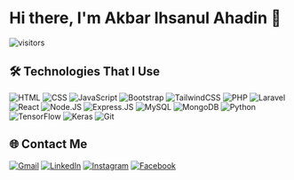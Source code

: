 # Hi there, I'm Akbar Ihsanul Ahadin 👋

![visitors](https://visitor-badge.laobi.icu/badge?page_id=xitsaix.xitsaix)

## 🛠️ Technologies That I Use
![HTML](https://img.shields.io/badge/html5-%23E34F26.svg?style=for-the-badge&logo=html5&logoColor=white)
![CSS](https://img.shields.io/badge/css3-%231572B6.svg?style=for-the-badge&logo=css3&logoColor=white)
![JavaScript](https://img.shields.io/badge/javascript-%23323330.svg?style=for-the-badge&logo=javascript&logoColor=%23F7DF1E)
![Bootstrap](https://img.shields.io/badge/bootstrap-%238511FA.svg?style=for-the-badge&logo=bootstrap&logoColor=white)
![TailwindCSS](https://img.shields.io/badge/tailwindcss-%2338B2AC.svg?style=for-the-badge&logo=tailwind-css&logoColor=white)
![PHP](https://img.shields.io/badge/php-%23777BB4.svg?style=for-the-badge&logo=php&logoColor=white) 
![Laravel](https://img.shields.io/badge/laravel-%23FF2D20.svg?style=for-the-badge&logo=laravel&logoColor=white)
![React](https://img.shields.io/badge/react-%2320232a.svg?style=for-the-badge&logo=react&logoColor=%2361DAFB)
![Node.JS](https://img.shields.io/badge/Node.js-339933?style=for-the-badge&logo=nodedotjs&logoColor=white)
![Express.JS](https://img.shields.io/badge/express.js-%23404d59.svg?style=for-the-badge&logo=express&logoColor=%2361DAFB)
![MySQL](https://img.shields.io/badge/mysql-%2300f.svg?style=for-the-badge&logo=mysql&logoColor=white)
![MongoDB](https://img.shields.io/badge/MongoDB-%234ea94b.svg?style=for-the-badge&logo=mongodb&logoColor=white)
![Python](https://img.shields.io/badge/python-3670A0?style=for-the-badge&logo=python&logoColor=ffdd54)
![TensorFlow](https://img.shields.io/badge/TensorFlow-FF6F00?style=for-the-badge&logo=tensorflow&logoColor=white)
![Keras](https://img.shields.io/badge/Keras-FF0000?style=for-the-badge&logo=keras&logoColor=white)
![Git](https://img.shields.io/badge/git-%23F05033.svg?style=for-the-badge&logo=git&logoColor=white)

## 🌐 Contact Me
[![Gmail](https://img.shields.io/badge/-xitsaix-EA4335?style=flat&logo=Gmail&logoColor=white&link=mailto:xitsaix@gmail.com)](mailto:xitsaix@gmail.com) 
[![LinkedIn](https://img.shields.io/badge/-akbar--ihsanul--ahadin-0A66C2?style=flat&logo=linkedin&logoColor=white&link=https://linkedin.com/in/akbar-ihsanul-ahadin)](https://linkedin.com/in/akbar-ihsanul-ahadin) 
[![Instagram](https://img.shields.io/badge/-its____ai-E4405F?style=flat&logo=instagram&logoColor=white&link=https://instagram.com/its____ai/)](https://instagram.com/its____ai/) 
[![Facebook](https://img.shields.io/badge/-Akbar-1877F2?style=flat&logo=facebook&logoColor=white&link=https://facebook.com/shellaccount)](https://facebook.com/shellaccount)
